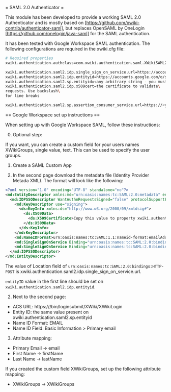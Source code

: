 = SAML 2.0 Authenticator =

This module has been developed to provide a working SAML 2.0 Authenticator and is mostly based on
[https://github.com/xwiki-contrib/authenticator-saml], but replaces OpenSAML by OneLogin 
[https://github.com/onelogin/java-saml] for the SAML authentication.

It has been tested with Google Workspace SAML authentication. The following configurations
are required in the xwiki.cfg file:

```sh
# Required properties
xwiki.authentication.authclass=com.xwiki.authentication.saml.XWikiSAML20Authenticator

xwiki.authentication.saml2.idp.single_sign_on_service.url=https://accounts.google.com/o/saml2/idp?idpid=<Copy from google>
xwiki.authentication.saml2.idp.entityid=https://accounts.google.com/o/saml2?idpid=<Copy from google>
xwiki.authentication.saml2.sp.entityid=<any arbitrary string - you must use this when google asks>
xwiki.authentication.saml2.idp.x509cert=the certificate to validate\
requests. Use backslash\
for line breaks

xwiki.authentication.saml2.sp.assertion_consumer_service.url=https://<you wiki domain>/bin/loginsubmit/XWiki/XWikiLogin
```

== Google Workspace set up instructions ==

When setting up with Google Workspace SAML, follow these instructions:

0. Optional step:

If you want, you can create a custom field for your users names XWikiGroups, single value, text. 
This can be used to specify the user groups.

1. Create a SAML Custom App

2. In the second page download the metadata file (Identity Provider Metada XML). The format will look like the following:

```xml
<?xml version="1.0" encoding="UTF-8" standalone="no"?>
<md:EntityDescriptor xmlns:md="urn:oasis:names:tc:SAML:2.0:metadata" entityID="https://accounts.google.com/o/saml2?idpid=<IDPID>" validUntil="...">
  <md:IDPSSODescriptor WantAuthnRequestsSigned="false" protocolSupportEnumeration="urn:oasis:names:tc:SAML:2.0:protocol">
    <md:KeyDescriptor use="signing">
      <ds:KeyInfo xmlns:ds="http://www.w3.org/2000/09/xmldsig#">
        <ds:X509Data>
          <ds:X509Certificate>Copy this value to property xwiki.authentication.saml2.idp.x509cert</ds:X509Certificate>
        </ds:X509Data>
      </ds:KeyInfo>
    </md:KeyDescriptor>
    <md:NameIDFormat>urn:oasis:names:tc:SAML:1.1:nameid-format:emailAddress</md:NameIDFormat>
    <md:SingleSignOnService Binding="urn:oasis:names:tc:SAML:2.0:bindings:HTTP-Redirect" Location="https://accounts.google.com/o/saml2/idp?idpid=<IDPID>"/>
    <md:SingleSignOnService Binding="urn:oasis:names:tc:SAML:2.0:bindings:HTTP-POST" Location="https://accounts.google.com/o/saml2/idp?idpid=<IDPID>"/>
  </md:IDPSSODescriptor>
</md:EntityDescriptor>
```

The value of Location field of `urn:oasis:names:tc:SAML:2.0:bindings:HTTP-POST` is xwiki.authentication.saml2.idp.single_sign_on_service.url.

`entityID` value in the first line should be set on `xwiki.authentication.saml2.idp.entityid`.

2. Next to the second page:

* ACS URL: https://<you wiki domain>/bin/loginsubmit/XWiki/XWikiLogin
* Entity ID: the same value present on xwiki.authentication.saml2.sp.entityid
* Name ID Format: EMAIL
* Name ID Field: Basic Information > Primary email

3. Attribute mapping:

* Primary Email -> email
* First Name -> firstName
* Last Name -> lastName

If you created the custom field XWikiGroups, set up the following attribute mapping:
* XWikiGroups -> XWikiGroups 